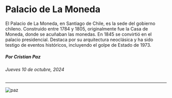 # Palacio de La Moneda

El Palacio de La Moneda, en Santiago de Chile, es la sede del gobierno chileno. Construido entre 1784 y 1805, originalmente fue la Casa de Moneda, donde se acuñaban las monedas. En 1845 se convirtió en el palacio presidencial. Destaca por su arquitectura neoclásica y ha sido testigo de eventos históricos, incluyendo el golpe de Estado de 1973.

##### Por Cristian Paz

###### Jueves 10 de octubre, 2024

- - - -

![paz](https://github.com/user-attachments/assets/aa1137fa-8ddf-406b-9b2f-fb891165a917)
